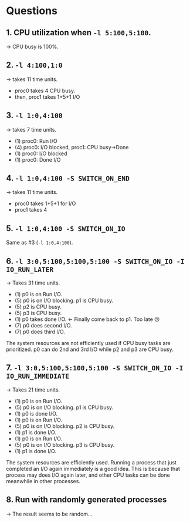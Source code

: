 # Questions

## 1. CPU utilization when `-l 5:100,5:100`.

-> CPU busy is 100%.

## 2. `-l 4:100,1:0`

-> takes 11 time units.
- proc0 takes 4 CPU busy.
- then, proc1 takes 1+5+1 I/O


## 3. `-l 1:0,4:100`

-> takes 7 time units.
- (1) proc0: Run I/O
- (4) proc0: I/O blocked, proc1: CPU busy->Done
- (1) proc0: I/O blocked
- (1) proc0: Done I/O

## 4. `-l 1:0,4:100 -S SWITCH_ON_END`

-> takes 11 time units.

- proc0 takes 1+5+1 for I/O
- proc1 takes 4

## 5. `-l 1:0,4:100 -S SWITCH_ON_IO`

Same as #3 (`-l 1:0,4:100`).

## 6. `-l 3:0,5:100,5:100,5:100 -S SWITCH_ON_IO -I IO_RUN_LATER`

-> Takes 31 time units.

- (1) p0 is on Run I/O.
- (5) p0 is on I/O blocking. p1 is CPU busy.
- (5) p2 is CPU busy.
- (5) p3 is CPU busy.
- (1) p0 takes done I/O. <- Finally come back to p1. Too late 😢
- (7) p0 does second I/O.
- (7) p0 does third I/O.

The system resources are not efficiently used if CPU busy tasks are prioritized.
p0 can do 2nd and 3rd I/O while p2 and p3 are CPU busy.

## 7. `-l 3:0,5:100,5:100,5:100 -S SWITCH_ON_IO -I IO_RUN_IMMEDIATE`

-> Takes 21 time units.

- (1) p0 is on Run I/O.
- (5) p0 is on I/O blocking. p1 is CPU busy.
- (1) p0 is done I/O.
- (1) p0 is on Run I/O.
- (5) p0 is on I/O blocking. p2 is CPU busy.
- (1) p1 is done I/O.
- (1) p0 is on Run I/O.
- (5) p0 is on I/O blocking. p3 is CPU busy.
- (1) p1 is done I/O.

The system resources are efficiently used.
Running a process that just completed an I/O again immediately is a good idea. This is because that process may does I/O again later, and other CPU tasks can be done meanwhile in other processes.


## 8. Run with randomly generated processes

-> The result seems to be random...

